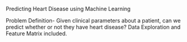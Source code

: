 Predicting Heart Disease using Machine Learning

Problem Definition-
Given clinical parameters about a patient, can we predict whether or not they have heart disease?
Data Exploration and Feature Matrix included.
